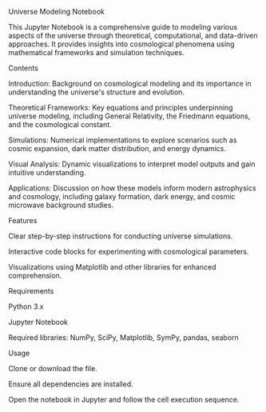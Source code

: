 Universe Modeling Notebook

This Jupyter Notebook is a comprehensive guide to modeling various aspects of the universe through theoretical, computational, and data-driven approaches. It provides insights into cosmological phenomena using mathematical frameworks and simulation techniques.

Contents

Introduction: Background on cosmological modeling and its importance in understanding the universe's structure and evolution.

Theoretical Frameworks: Key equations and principles underpinning universe modeling, including General Relativity, the Friedmann equations, and the cosmological constant.

Simulations: Numerical implementations to explore scenarios such as cosmic expansion, dark matter distribution, and energy dynamics.

Visual Analysis: Dynamic visualizations to interpret model outputs and gain intuitive understanding.

Applications: Discussion on how these models inform modern astrophysics and cosmology, including galaxy formation, dark energy, and cosmic microwave background studies.


Features

Clear step-by-step instructions for conducting universe simulations.

Interactive code blocks for experimenting with cosmological parameters.

Visualizations using Matplotlib and other libraries for enhanced comprehension.


Requirements

Python 3.x

Jupyter Notebook

Required libraries: NumPy, SciPy, Matplotlib, SymPy, pandas, seaborn


Usage

Clone or download the file.

Ensure all dependencies are installed.

Open the notebook in Jupyter and follow the cell execution sequence.
